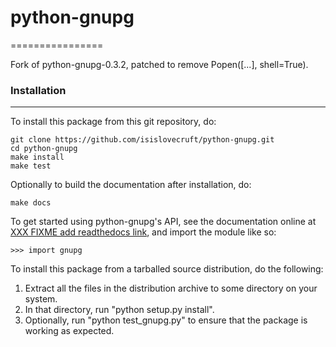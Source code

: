 # python-gnupg #
================

Fork of python-gnupg-0.3.2, patched to remove Popen([...], shell=True).

### Installation ###
--------------------
To install this package from this git repository, do:

```
git clone https://github.com/isislovecruft/python-gnupg.git
cd python-gnupg
make install
make test
```

Optionally to build the documentation after installation, do:
```
make docs
```

To get started using python-gnupg's API, see the documentation online at [XXX
FIXME add readthedocs link](), and import the module like so:
```
>>> import gnupg
```


To install this package from a tarballed source distribution, do the following:

1. Extract all the files in the distribution archive to some directory on your system.
2. In that directory, run "python setup.py install".
3. Optionally, run "python test_gnupg.py" to ensure that the package is working as expected.

